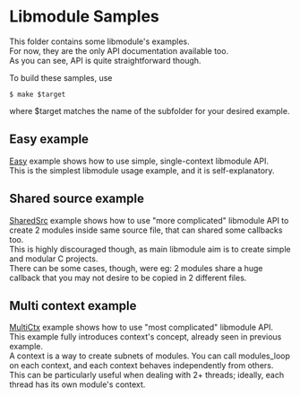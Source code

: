 # Libmodule Samples

This folder contains some libmodule's examples.  
For now, they are the only API documentation available too.  
As you can see, API is quite straightforward though.

To build these samples, use 

    $ make $target
    
where $target matches the name of the subfolder for your desired example.

## Easy example

[Easy](https://github.com/FedeDP/libmodule/tree/master/Samples/Easy) example shows how to use simple, single-context libmodule API.  
This is the simplest libmodule usage example, and it is self-explanatory.

## Shared source example

[SharedSrc](https://github.com/FedeDP/libmodule/tree/master/Samples/SharedSrc) example shows how to use "more complicated" libmodule API to  
create 2 modules inside same source file, that can shared some callbacks too.  
This is highly discouraged though, as main libmodule aim is to create simple and modular C projects.  
There can be some cases, though, were eg: 2 modules share a huge callback that you may not desire to be copied in 2 different files.

## Multi context example

[MultiCtx](https://github.com/FedeDP/libmodule/tree/master/Samples/MultiCtx) example shows how to use "most complicated" libmodule API.  
This example fully introduces context's concept, already seen in previous example.  
A context is a way to create subnets of modules. You can call modules_loop on each context, and each context behaves independently from others.  
This can be particularly useful when dealing with 2+ threads; ideally, each thread has its own module's context.
